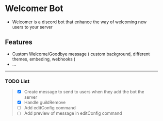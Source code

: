 # Welcomer Bot

- Welcomer is a discord bot that enhance the way of welcoming new users to your server

## Features

- Custom Welcome/Goodbye message ( custom background, different themes, embeding, webhooks )
- ...

___

### TODO List

> - [x] Create message to send to users when they add the bot the server
> - [x] Handle guildRemove
> - [ ] Add editConfig command
> - [ ] Add preview of message in editConfig command


